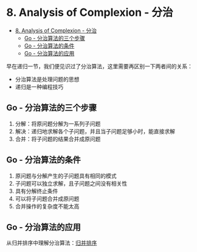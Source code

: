 # 8. Analysis of Complexion - 分治

- [8. Analysis of Complexion - 分治](#8-analysis-of-complexion---分治)
  - [Go - 分治算法的三个步骤](#go---分治算法的三个步骤)
  - [Go - 分治算法的条件](#go---分治算法的条件)
  - [Go - 分治算法的应用](#go---分治算法的应用)

早在递归一节，我们便见识过了分治算法，这里需要再区别一下两者间的关系：

- 分治算法是处理问题的思想
- 递归是一种编程技巧

## Go - 分治算法的三个步骤

1. 分解：将原问题分解为一系列子问题
2. 解决：递归地求解各个子问题，并且当子问题足够小时，能直接求解
3. 合并：将子问题的结果合并成原问题

## Go - 分治算法的条件

1. 原问题与分解产生的子问题具有相同的模式
2. 子问题可以独立求解，且子问题之间没有相关性
3. 具有分解终止条件
4. 可以将子问题合并成原问题
5. 合并操作的复杂度不能太高

## Go - 分治算法的应用

从归并排序中理解分治算法：[归并排序](03-sort.md#go---时间复杂度-onlogn-级)
